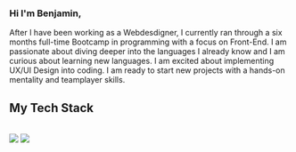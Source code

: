 ### Hi I'm Benjamin,

<p>
After I have been working as a Webdesdigner, I currently ran through a six months full-time Bootcamp in programming with a focus on Front-End. I am passionate about diving deeper into the languages I already know and I am curious about learning new languages. I am excited about implementing UX/UI Design into coding. I am ready to start new projects with a hands-on mentality and teamplayer skills.
</p>

<h2>My Tech Stack</h2>

<br/>
<style>
      table,
      th,
      tr {
        padding: 5px;
      }
<main>
    <figure>
        <table>
            <thead>
                <tr>
                    <th><img src="https://skillicons.dev/icons?i=javascript" /></th>
                    <th><img src="https://skillicons.dev/icons?i=typescript" /></th>
                    <th>Überschrift2</th>
                    <th>Überschrift3</th>
                </tr>
            </thead>
        </table>
    </figure>
</main>
</style>
    
<div>
    <img src="https://skillicons.dev/icons?i=javascript,typescript,react,nextjs,html,css,vscode,git,github,figma,tailwind" />
    <img src="https://skillicons.dev/icons?i=nodejs,express" />
</div>

<!--
**pnimajneb/pnimajneb** is a ✨ _special_ ✨ repository because its `README.md` (this file) appears on your GitHub profile.

Here are some ideas to get you started:

- 🔭 I’m currently working on ...
- 🌱 I’m currently learning ...
- 👯 I’m looking to collaborate on ...
- 🤔 I’m looking for help with ...
- 💬 Ask me about ...
- 📫 How to reach me: ...
- 😄 Pronouns: ...
- ⚡ Fun fact: ...
-->
